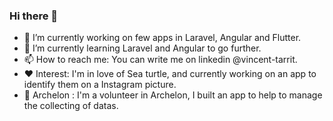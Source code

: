 ### Hi there 👋

- 🔭 I’m currently working on few apps in Laravel, Angular and Flutter.
- 🌱 I’m currently learning Laravel and Angular to go further.
- 📫 How to reach me: You can write me on linkedin @vincent-tarrit.
- ❤️ Interest: I'm in love of Sea turtle, and currently working on an app to identify them on a Instagram picture. 
- 🐢 Archelon : I'm a volunteer in Archelon, I built an app to help to manage the collecting of datas.
